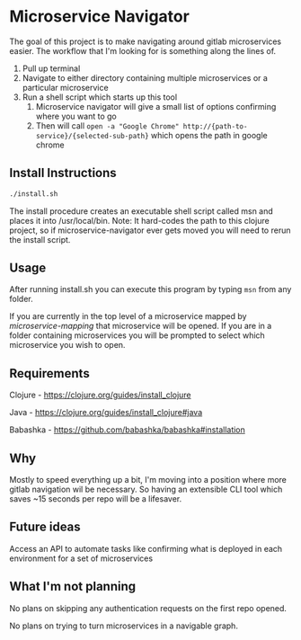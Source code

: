 # Microservice Navigator
The goal of this project is to make navigating around gitlab microservices easier. The workflow that I'm looking for is something along the lines of.
1. Pull up terminal
2. Navigate to either directory containing multiple microservices or a particular microservice
3. Run a shell script which starts up this tool
   1. Microservice navigator will give a small list of options confirming where you want to go
   2. Then will call `open -a "Google Chrome" http://{path-to-service}/{selected-sub-path}` which opens the path in google chrome

## Install Instructions
```bash
./install.sh
```

The install procedure creates an executable shell script called msn and places it into /usr/local/bin.
Note: It hard-codes the path to this clojure project, so if microservice-navigator ever gets moved you will need to rerun the install script.

## Usage
After running install.sh you can execute this program by typing `msn` from any folder.

If you are currently in the top level of a microservice mapped by *microservice-mapping* that microservice will be opened. If you are in a folder containing microservices you will be prompted to select which microservice you wish to open.

## Requirements
Clojure - https://clojure.org/guides/install_clojure

Java - https://clojure.org/guides/install_clojure#java

Babashka - https://github.com/babashka/babashka#installation

## Why
Mostly to speed everything up a bit, I'm moving into a position where more gitlab navigation wil be necessary. So having an extensible CLI tool which saves ~15 seconds per repo will be a lifesaver.

## Future ideas
Access an API to automate tasks like confirming what is deployed in each environment for a set of microservices

## What I'm not planning
No plans on skipping any authentication requests on the first repo opened.

No plans on trying to turn microservices in a navigable graph.
